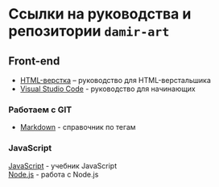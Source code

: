 # Ссылки на руководства и репозитории `damir-art`

## Front-end
* [HTML-верстка](https://damir-art.github.io/layout/) &ndash; руководство для HTML-верстальшика
* [Visual Studio Code](https://damir-art.github.io/visual-studio-code/) - руководство для начинающих<br />

### Работаем с GIT
* [Markdown](https://damir-art.github.io/markdown/) - справочник по тегам<br />

### JavaScript
[JavaScript](https://damir-art.github.io/javascript/) - учебник JavaScript<br />
[Node.js](https://damir-art.github.io/nodejs/) - работа с Node.js<br />
